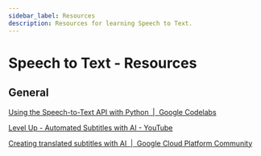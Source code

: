 ```yaml
---
sidebar_label: Resources
description: Resources for learning Speech to Text.
---
```


# Speech to Text - Resources

## General

[Using the Speech-to-Text API with Python  |  Google Codelabs](https://codelabs.developers.google.com/codelabs/cloud-speech-text-python3#2)

[Level Up - Automated Subtitles with AI - YouTube](https://www.youtube.com/watch?v=uBzp5xGSZ6o&t=2s)

[Creating translated subtitles with AI  |  Google Cloud Platform Community](https://cloud.google.com/community/tutorials/speech2srt)